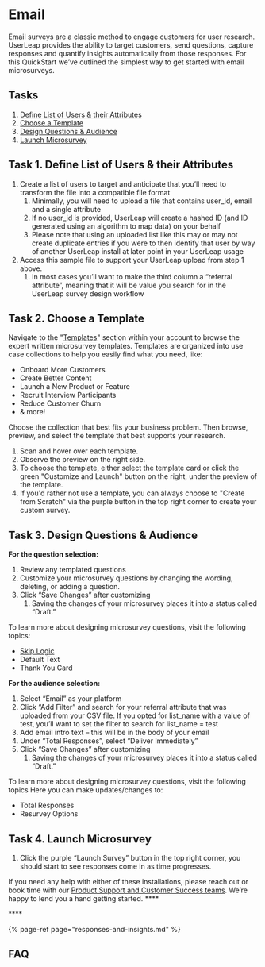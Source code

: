# Email

Email surveys are a classic method to engage customers for user research. UserLeap provides the ability to target customers, send questions, capture responses and quantify insights automatically from those responses. For this QuickStart we’ve outlined the simplest way to get started with email microsurveys.

## Tasks

1. [Define List of Users & their Attributes](email.md#task-1-define-list-of-users-and-their-attributes)
2. [Choose a Template ](email.md#task-2-choose-a-template)
3. [Design Questions & Audience](email.md#task-3-design-questions-and-audience)
4. [Launch Microsurvey](email.md#task-4-launch-microsurvey)

## Task 1. Define List of Users & their Attributes



1. Create a list of users to target and anticipate that you’ll need to transform the file into a compatible file format
   1. Minimally, you will need to upload a file that contains user\_id, email and a single attribute
   2. If no user\_id is provided, UserLeap will create a hashed ID \(and ID generated using an algorithm to map data\) on your behalf
   3. Please note that using an uploaded list like this may or may not create duplicate entries if you were to then identify that user by way of another UserLeap install at later point in your UserLeap usage
2. Access this sample file to support your UserLeap upload from step 1 above. 
   1. In most cases you’ll want to make the third column a “referral attribute”, meaning that it will be value you search for in the UserLeap survey design workflow

## Task 2. Choose a Template

Navigate to the "[Templates](https://app.userleap.com/collections)" section within your account to browse the expert written microsurvey templates. Templates are organized into use case collections to help you easily find what you need, like:

* Onboard More Customers
* Create Better Content
* Launch a New Product or Feature
* Recruit Interview Participants
* Reduce Customer Churn
* & more!

Choose the collection that best fits your business problem. Then browse, preview, and select the template that best supports your research.

1. Scan and hover over each template.
2. Observe the preview on the right side.
3. To choose the template, either select the template card or click the green "Customize and Launch" button on the right, under the preview of the template.
4. If you'd rather not use a template, you can always choose to "Create from Scratch" via the purple button in the top right corner to create your custom survey.

## Task 3. Design Questions & Audience

**For the question selection:** 

1. Review any templated questions
2. Customize your microsurvey questions by changing the wording, deleting, or adding a question. 
3. Click “Save Changes” after customizing
   1. Saving the changes of your microsurvey places it into a status called “Draft.”

To learn more about designing microsurvey questions, visit the following topics: 

* [Skip Logic](../product-definitions/the-questions-tab/adding-and-removing-skip-logic.md)
* Default Text
* Thank You Card

**For the audience selection:** 

1. Select “Email” as your platform
2. Click “Add Filter” and search for your referral attribute that was uploaded from your CSV file. If you opted for list\_name with a value of test, you’ll want to set the filter to search for list\_name = test 
3. Add email intro text – this will be in the body of your email
4. Under “Total Responses”, select “Deliver Immediately”
5. Click “Save Changes” after customizing
   1. Saving the changes of your microsurvey places it into a status called “Draft.” 

To learn more about designing microsurvey questions, visit the following topics Here you can make updates/changes to: 

* Total Responses 
* Resurvey Options

## Task 4. Launch Microsurvey

1. Click the purple “Launch Survey” button in the top right corner, you should start to see responses come in as time progresses. 

If you need any help with either of these installations, please reach out or book time with our [Product Support and Customer Success teams](../userleap-support/). We’re happy to lend you a hand getting started. ****

\*\*\*\*

{% page-ref page="responses-and-insights.md" %}

## FAQ

